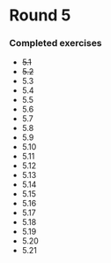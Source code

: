 # Round 5

### Completed exercises


* ~~5.1~~
* ~~5.2~~
* 5.3
* 5.4
* 5.5
* 5.6
* 5.7
* 5.8
* 5.9
* 5.10
* 5.11
* 5.12
* 5.13
* 5.14
* 5.15
* 5.16
* 5.17
* 5.18
* 5.19
* 5.20
* 5.21
